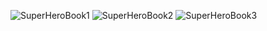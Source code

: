 ![SuperHeroBook1](https://github.com/onuraltintas2045/PokemonWidget/assets/102854668/515a4a86-28b0-4e00-895c-000e77d67799)
![SuperHeroBook2](https://github.com/onuraltintas2045/PokemonWidget/assets/102854668/2c5e4d42-8441-4826-a490-bd49110ab96d)
![SuperHeroBook3](https://github.com/onuraltintas2045/PokemonWidget/assets/102854668/0818ad24-2fcd-4622-b311-5f430a202848)
